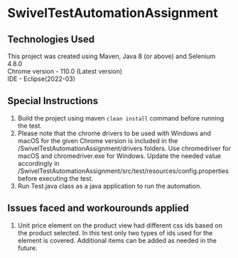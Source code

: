 # SwivelTestAutomationAssignment

## Technologies Used
This project was created using Maven, Java 8 (or above) and Selenium 4.8.0<br />
Chrome version - 110.0 (Latest version)<br />
IDE - Eclipse(2022-03)

## **Special Instructions**
1) Build the project using maven `clean install` command before running the test.
2) Please note that the chrome drivers to be used with Windows and macOS for the given Chrome version is included in the /SwivelTestAutomationAssignment/drivers folders. Use chromedriver for macOS and chromedriver.exe for Windows. Update the needed value accordingly in /SwivelTestAutomationAssignment/src/test/resources/config.properties before executing the test.
3) Run Test.java class as a java application to run the automation.

## **Issues faced and workourounds applied**
1) Unit price element on the product view had different css ids based on the product selected. In this test only two types of ids used for the element is covered. Additional items can be added as needed in the future.


